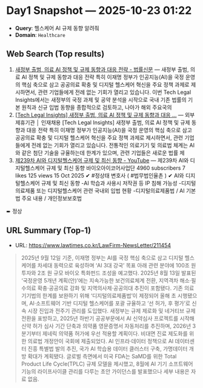 # Day1 Snapshot — 2025-10-23 01:22
- **Query**: 헬스케어 AI 규제 동향 알려줘
- **Domain**: `Healthcare`

## Web Search (Top results)
1. [새정부 출범, 의료 AI 정책 및 규제 동향과 대응 전략 - 법률신문](https://www.lawtimes.co.kr/LawFirm-NewsLetter/211454) — 새정부 출범, 의료 AI 정책 및 규제 동향과 대응 전략 특히 이재명 정부가 인공지능(AI)을 국정 운영의 핵심 축으로 삼고 공공의료 확충 및 디지털 헬스케어 혁신을 주요 정책 과제로 제시하면서, 관련 기업들에게 전례 없는 기회가 열리고 있습니다. 이번 Tech Legal Insights에서는 새정부의 국정 과제 및 공약 분석을 시작으로 국내 기존 법률의 기본 원칙과 신규 입법 동향을 종합적으로 검토하고, 나아가 해외 주요국의
2. [[Tech Legal Insights] 새정부 출범, 의료 AI 정책 및 규제 동향과 대응 ...](https://www.law-lin.com/news/news_sub01_view.html?idx=1206) — 외부제휴기관 │ 인재채용 [Tech Legal Insights] 새정부 출범, 의료 AI 정책 및 규제 동향과 대응 전략 특히 이재명 정부가 인공지능(AI)을 국정 운영의 핵심 축으로 삼고 공공의료 확충 및 디지털 헬스케어 혁신을 주요 정책 과제로 제시하면서, 관련 기업들에게 전례 없는 기회가 열리고 있습니다. 전통적인 의료기기 및 의료법 체계는 AI와 같은 첨단 기술을 규율하는데 한계가 있으며, 관련 기업들은 새로운 법률 제
3. [제239차 AI와 디지털헬스케어 규제 및 최신 동향 - YouTube](https://www.youtube.com/watch?v=Ds_sgRi5a8M) — 제239차 AI와 디지털헬스케어 규제 및 최신 동향
바이오아이코어사업단
4960 subscribers
7 likes
125 views
15 Oct 2025
✔  #정상태 변호사 ( #법무법인율촌 )
✔   AI와 디지털헬스케어 규제 및 최신 동향
-AI 학습과 사용시 저작권 등 IP 침해 가능성
-디지털의료제품 또는 디지털헬스케어 관련 국내외 입법 현황
-디지털의료제품법 / AI 기본법 주요 내용 / 개인정보보호법

 ➨ 정상

## URL Summary (Top-1)
- URL: https://www.lawtimes.co.kr/LawFirm-NewsLetter/211454

> 2025년 9월 12일 기준, 이재명 정부는 AI를 국정 핵심 축으로 삼고 디지털 헬스케어를 차세대 동력으로 육성하며 ‘AI 3대 강국’ 목표 아래 관련 분야에 100조 원 투자와 2조 원 규모 바이오 특화펀드 조성을 예고했다. 2025년 8월 13일 발표된 ‘국정운영 5개년 계획(안)’에는 지속가능한 보건의료체계 전환, 지역격차 해소·필수의료 확충·공공의료 강화 및 지역의사제·공공의대 추진이 포함됐다. 기존 의료기기법의 한계를 보완하기 위해 ‘디지털의료제품법’이 제정되어 올해 초 시행됐으며, AI·소프트웨어 기반 디지털 헬스케어를 포괄 규율하고 ‘선 허가, 후 평가’로 신속 시장 진입과 전주기 관리를 도입했다. 새정부는 규제 제로화 및 네거티브 규제 전환을 표방하고, 2025년 하반기 공공부문에서 AI 신약심사 프로젝트를 시작해 신약 허가 심사 기간 단축과 의약품 영문증명서 자동처리를 추진하며, 2026년 3분기부터 제네릭 의약품 허가에 우선 적용할 계획이다. 비대면 진료 제도화를 위한 의료법 개정안이 국회에 제출되었다. AI 인프라·데이터 정책으로 AI 데이터센터 진흥 특별법 발의 추진, 국가 AI 학습용 데이터 클러스터 구축, 가명데이터 개방 확대가 계획됐다. 글로벌 측면에서 미국 FDA는 SaMD를 위한 Total Product Life Cycle(TPLC) 규제 모델을 제시했고, 8월에 AI 기기 소프트웨어 기능의 라이프사이클 관리를 다루는 초안 가이던스를 발표했으나 세부 내용은 자료 없음.